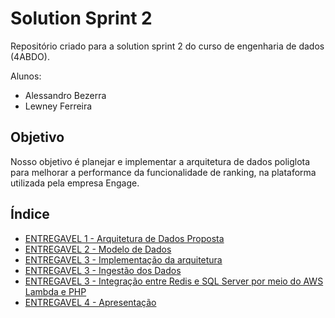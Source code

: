 # Solution Sprint 2

Repositório criado para a solution sprint 2 do curso de engenharia de dados (4ABDO). 

Alunos:
* Alessandro Bezerra
* Lewney Ferreira


## Objetivo
Nosso objetivo é planejar e implementar a arquitetura de dados poliglota para melhorar a performance da funcionalidade de ranking, na plataforma utilizada pela empresa Engage.

## Índice

* [ENTREGAVEL 1 - Arquitetura de Dados Proposta](https://github.com/san-data-engineer/solutionSprint2/blob/master/arquitetura.md)
* [ENTREGAVEL 2 - Modelo de Dados](https://github.com/san-data-engineer/solutionSprint2/blob/master/dataModel.md)
* [ENTREGAVEL 3 - Implementação da arquitetura](https://github.com/san-data-engineer/solutionSprint2/blob/master/builtArchitecture.md)
* [ENTREGAVEL 3 - Ingestão dos Dados](https://github.com/san-data-engineer/solutionSprint2/blob/master/ingestData.md)
* [ENTREGAVEL 3 - Integração entre Redis e SQL Server por meio do AWS Lambda e PHP](https://github.com/lewney/solution_sprint)
* [ENTREGAVEL 4 - Apresentação](https://github.com/san-data-engineer/solutionSprint2/blob/master/Apresentacao.pptx)
